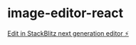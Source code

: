# image-editor-react

[Edit in StackBlitz next generation editor ⚡️](https://stackblitz.com/~/github.com/chengju-zhou/image-editor-react)